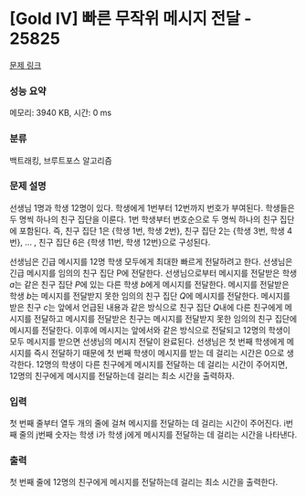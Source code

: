 # [Gold IV] 빠른 무작위 메시지 전달 - 25825 

[문제 링크](https://www.acmicpc.net/problem/25825) 

### 성능 요약

메모리: 3940 KB, 시간: 0 ms

### 분류

백트래킹, 브루트포스 알고리즘

### 문제 설명

<p>선생님 1명과 학생 12명이 있다. 학생에게 1번부터 12번까지 번호가 부여된다. 학생들은 두 명씩 하나의 친구 집단을 이룬다. 1번 학생부터 번호순으로 두 명씩 하나의 친구 집단에 포함된다. 즉, 친구 집단 1은 {학생 1번, 학생 2번}, 친구 집단 2는 {학생 3번, 학생 4번}, ... , 친구 집단 6은 {학생 11번, 학생 12번}으로 구성된다.</p>

<p>선생님은 긴급 메시지를 12명 학생 모두에게 최대한 빠르게 전달하려고 한다. 선생님은 긴급 메시지를 임의의 친구 집단 P에 전달한다. 선생님으로부터 메시지를 전달받은 학생 <em>a</em>는 같은 친구 집단 <em>P</em>에 있는 다른 학생 <em>b</em>에게 메시지를 전달한다. 메시지를 전달받은 학생 <em>b</em>는 메시지를 전달받지 못한 임의의 친구 집단 <em>Q</em>에 메시지를 전달한다. 메시지를 받은 친구 <em>c</em>는 앞에서 언급된 내용과 같은 방식으로 친구 집단 <em>Q</em>내에 다른 친구에게 메시지를 전달하고 메시지를 전달받은 친구는 메시지를 전달받지 못한 임의의 친구 집단에 메시지를 전달한다. 이후에 메시지는 앞에서와 같은 방식으로 전달되고 12명의 학생이 모두 메시지를 받으면 선생님의 메시지 전달이 완료된다. 선생님은 첫 번째 학생에게 메시지를 즉시 전달하기 때문에 첫 번째 학생이 메시지를 받는 데 걸리는 시간은 0으로 생각한다. 12명의 학생이 다른 친구에게 메시지를 전달하는 데 걸리는 시간이 주어지면, 12명의 친구에게 메시지를 전달하는데 걸리는 최소 시간을 출력하자.</p>

### 입력 

 <p>첫 번째 줄부터 열두 개의 줄에 걸쳐 메시지를 전달하는 데 걸리는 시간이 주어진다. i번째 줄의 j번째 숫자는 학생 i가 학생 j에게 메시지를 전달하는 데 걸리는 시간을 나타낸다.</p>

### 출력 

 <p>첫 번째 줄에 12명의 친구에게 메시지를 전달하는데 걸리는 최소 시간을 출력한다.</p>

